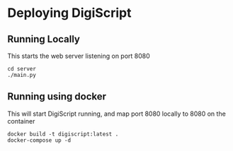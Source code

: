 # Deploying DigiScript

## Running Locally

This starts the web server listening on port 8080

```shell
cd server
./main.py
```

## Running using docker

This will start DigiScript running, and map port 8080 locally to 8080 on the container

```shell
docker build -t digiscript:latest .
docker-compose up -d
```
